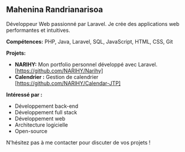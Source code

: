 ## Mahenina Randrianarisoa

Développeur Web passionné par Laravel. Je crée des applications web performantes et intuitives.

**Compétences:** PHP, Java, Laravel, SQL, JavaScript, HTML, CSS, Git

**Projets:**

* **NARIHY:** Mon portfolio personnel développé avec Laravel. [https://github.com/NARIHY/Narihy]
* **Calendrier  :** Gestion de calendrier [https://github.com/NARIHY/Calendar-JTP]

**Intéressé par :**

* Développement back-end
* Développement full stack
* Développement web
* Architecture logicielle
* Open-source

N'hésitez pas à me contacter pour discuter de vos projets !
